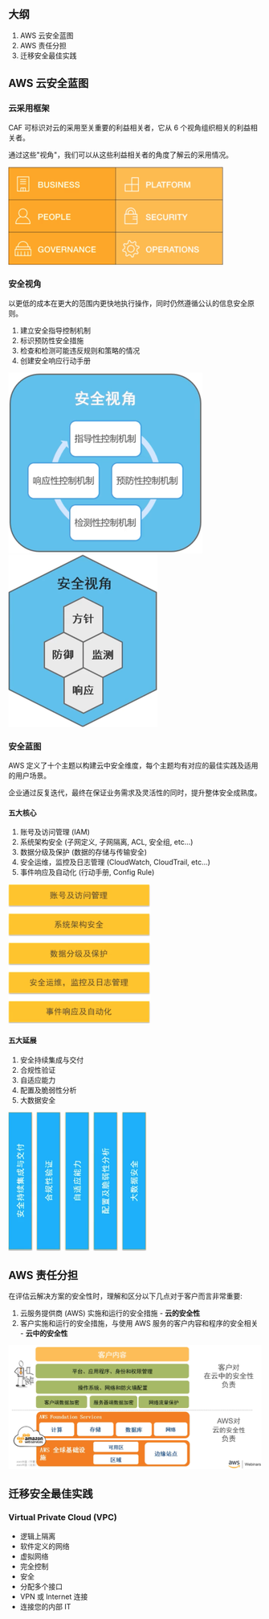 ## 大纲

1. AWS 云安全蓝图
2. AWS 责任分担
3. 迁移安全最佳实践

## AWS 云安全蓝图

### 云采用框架

CAF 可标识对云的采用至关重要的利益相关者，它从 6 个视角组织相关的利益相关者。

通过这些"视角"，我们可以从这些利益相关者的角度了解云的采用情况。

<img src=".assets/06 - AWS 云上迁移安全最佳实践/image-20211107100607683.png" alt="image-20211107100607683" style="zoom:50%;" />

### 安全视角

以更低的成本在更大的范围内更快地执行操作，同时仍然遵循公认的信息安全原则。

1. 建立安全指导控制机制
2. 标识预防性安全措施
3. 检查和检测可能违反规则和策略的情况
4. 创建安全响应行动手册

<img src=".assets/06 - AWS 云上迁移安全最佳实践/image-20211107101156717.png" alt="image-20211107101156717" style="zoom:50%;" /><img src=".assets/06 - AWS 云上迁移安全最佳实践/image-20211107101534231.png" alt="image-20211107101534231" style="zoom:50%;" />

### 安全蓝图

AWS 定义了十个主题以构建云中安全维度，每个主题均有对应的最佳实践及适用的用户场景。

企业通过反复迭代，最终在保证业务需求及灵活性的同时，提升整体安全成熟度。

#### 五大核心

1. 账号及访问管理 (IAM)
2. 系统架构安全 (子网定义, 子网隔离, ACL, 安全组, etc...)
3. 数据分级及保护 (数据的存储与传输安全)
4. 安全运维，监控及日志管理 (CloudWatch, CloudTrail, etc...)
5. 事件响应及自动化 (行动手册, Config Rule)

<img src=".assets/06 - AWS 云上迁移安全最佳实践/image-20211107102058505.png" alt="image-20211107102058505" style="zoom:50%;" />

#### 五大延展

1. 安全持续集成与交付
2. 合规性验证
3. 自适应能力
4. 配置及脆弱性分析
5. 大数据安全

<img src=".assets/06 - AWS 云上迁移安全最佳实践/image-20211107102121003.png" alt="image-20211107102121003" style="zoom:50%;" />

## AWS 责任分担

在评估云解决方案的安全性时，理解和区分以下几点对于客户而言非常重要:

1. 云服务提供商 (AWS) 实施和运行的安全措施 - **云的安全性**
2. 客户实施和运行的安全措施，与使用 AWS 服务的客户内容和程序的安全相关 - **云中的安全性**

<img src=".assets/06 - AWS 云上迁移安全最佳实践/image-20211107115922471.png" alt="image-20211107115922471" style="zoom:50%;" />

## 迁移安全最佳实践

### Virtual Private Cloud (VPC)

- 逻辑上隔离
- 软件定义的网络
- 虚拟网络
- 完全控制
- 安全
- 分配多个接口
- VPN 或 Internet 连接
- 连接您的内部 IT